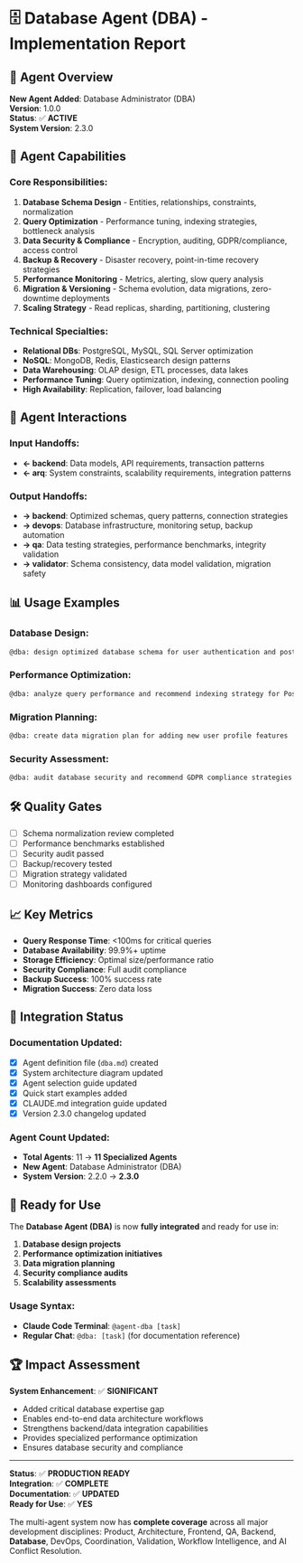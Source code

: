 # 🗄️ Database Agent (DBA) - Implementation Report

## 🎯 Agent Overview

**New Agent Added**: Database Administrator (DBA)  
**Version**: 1.0.0  
**Status**: ✅ **ACTIVE**  
**System Version**: 2.3.0

## 🚀 Agent Capabilities

### Core Responsibilities:
1. **Database Schema Design** - Entities, relationships, constraints, normalization
2. **Query Optimization** - Performance tuning, indexing strategies, bottleneck analysis
3. **Data Security & Compliance** - Encryption, auditing, GDPR/compliance, access control
4. **Backup & Recovery** - Disaster recovery, point-in-time recovery strategies
5. **Performance Monitoring** - Metrics, alerting, slow query analysis
6. **Migration & Versioning** - Schema evolution, data migrations, zero-downtime deployments
7. **Scaling Strategy** - Read replicas, sharding, partitioning, clustering

### Technical Specialties:
- **Relational DBs**: PostgreSQL, MySQL, SQL Server optimization
- **NoSQL**: MongoDB, Redis, Elasticsearch design patterns  
- **Data Warehousing**: OLAP design, ETL processes, data lakes
- **Performance Tuning**: Query optimization, indexing, connection pooling
- **High Availability**: Replication, failover, load balancing

## 🔗 Agent Interactions

### Input Handoffs:
- **← backend**: Data models, API requirements, transaction patterns
- **← arq**: System constraints, scalability requirements, integration patterns

### Output Handoffs:
- **→ backend**: Optimized schemas, query patterns, connection strategies
- **→ devops**: Database infrastructure, monitoring setup, backup automation
- **→ qa**: Data testing strategies, performance benchmarks, integrity validation
- **→ validator**: Schema consistency, data model validation, migration safety

## 📊 Usage Examples

### Database Design:
```bash
@dba: design optimized database schema for user authentication and posts management
```

### Performance Optimization:
```bash
@dba: analyze query performance and recommend indexing strategy for PostsList component
```

### Migration Planning:
```bash
@dba: create data migration plan for adding new user profile features
```

### Security Assessment:
```bash
@dba: audit database security and recommend GDPR compliance strategies
```

## 🛠️ Quality Gates

- [ ] Schema normalization review completed
- [ ] Performance benchmarks established  
- [ ] Security audit passed
- [ ] Backup/recovery tested
- [ ] Migration strategy validated
- [ ] Monitoring dashboards configured

## 📈 Key Metrics

- **Query Response Time**: <100ms for critical queries
- **Database Availability**: 99.9%+ uptime
- **Storage Efficiency**: Optimal size/performance ratio
- **Security Compliance**: Full audit compliance
- **Backup Success**: 100% success rate
- **Migration Success**: Zero data loss

## 🔧 Integration Status

### Documentation Updated:
- [x] Agent definition file (`dba.md`) created
- [x] System architecture diagram updated
- [x] Agent selection guide updated
- [x] Quick start examples added
- [x] CLAUDE.md integration guide updated
- [x] Version 2.3.0 changelog updated

### Agent Count Updated:
- **Total Agents**: 11 → **11 Specialized Agents**
- **New Agent**: Database Administrator (DBA)
- **System Version**: 2.2.0 → **2.3.0**

## 🎯 Ready for Use

The **Database Agent (DBA)** is now **fully integrated** and ready for use in:

1. **Database design projects**
2. **Performance optimization initiatives**  
3. **Data migration planning**
4. **Security compliance audits**
5. **Scalability assessments**

### Usage Syntax:
- **Claude Code Terminal**: `@agent-dba [task]`
- **Regular Chat**: `@dba: [task]` (for documentation reference)

## 🏆 Impact Assessment

**System Enhancement**: ✅ **SIGNIFICANT**
- Added critical database expertise gap
- Enables end-to-end data architecture workflows
- Strengthens backend/data integration capabilities
- Provides specialized performance optimization
- Ensures database security and compliance

---

**Status**: ✅ **PRODUCTION READY**  
**Integration**: ✅ **COMPLETE**  
**Documentation**: ✅ **UPDATED**  
**Ready for Use**: ✅ **YES**

The multi-agent system now has **complete coverage** across all major development disciplines: Product, Architecture, Frontend, QA, Backend, **Database**, DevOps, Coordination, Validation, Workflow Intelligence, and AI Conflict Resolution.
